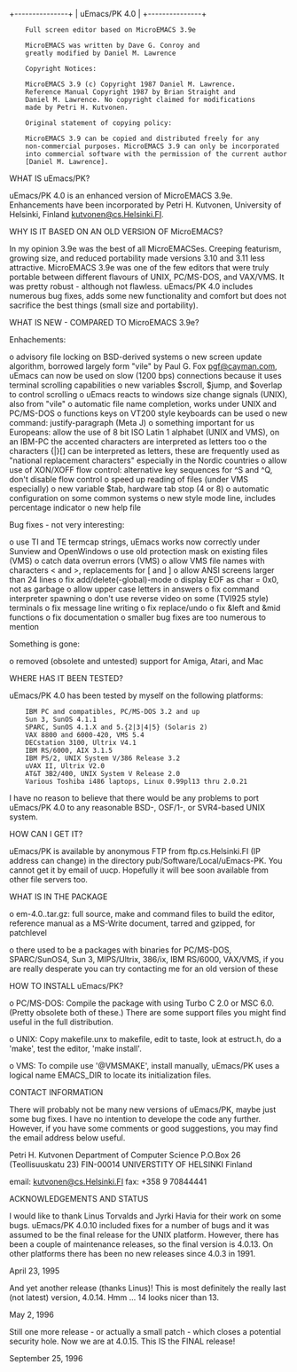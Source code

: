 +---------------+
| uEmacs/PK 4.0 |
+---------------+

        Full screen editor based on MicroEMACS 3.9e

        MicroEMACS was written by Dave G. Conroy and
        greatly modified by Daniel M. Lawrence

        Copyright Notices:

        MicroEMACS 3.9 (c) Copyright 1987 Daniel M. Lawrence.
        Reference Manual Copyright 1987 by Brian Straight and
        Daniel M. Lawrence. No copyright claimed for modifications
        made by Petri H. Kutvonen.

        Original statement of copying policy:

        MicroEMACS 3.9 can be copied and distributed freely for any
        non-commercial purposes. MicroEMACS 3.9 can only be incorporated
        into commercial software with the permission of the current author
        [Daniel M. Lawrence].


WHAT IS uEmacs/PK?

uEmacs/PK 4.0 is an enhanced version of MicroEMACS 3.9e. Enhancements
have been incorporated by Petri H. Kutvonen, University of Helsinki,
Finland <kutvonen@cs.Helsinki.FI>.


WHY IS IT BASED ON AN OLD VERSION OF MicroEMACS?

In my opinion 3.9e was the best of all MicroEMACSes. Creeping
featurism, growing size, and reduced portability made versions 3.10 and
3.11 less attractive. MicroEMACS 3.9e was one of the few editors that
were truly portable between different flavours of UNIX, PC/MS-DOS, and
VAX/VMS. It was pretty robust - although not flawless. uEmacs/PK 4.0
includes numerous bug fixes, adds some new functionality and comfort but
does not sacrifice the best things (small size and portability).


WHAT IS NEW - COMPARED TO MicroEMACS 3.9e?

Enhachements:

o  advisory file locking on BSD-derived systems
o  new screen update algorithm, borrowed largely form "vile" by
   Paul G. Fox <pgf@cayman.com>, uEmacs can now be used on slow (1200 bps)
   connections because it uses terminal scrolling capabilities
o  new variables $scroll, $jump, and $overlap to control scrolling
o  uEmacs reacts to windows size change signals (UNIX), also from "vile"
o  automatic file name completion, works under UNIX and PC/MS-DOS
o  functions keys on VT200 style keyboards can be used
o  new command: justify-paragraph (Meta J)
o  something important for us Europeans: allow the use of 8 bit ISO Latin 1
   alphabet (UNIX and VMS), on an IBM-PC the accented characters are
   interpreted as letters too
o  the characters {|}[\] can be interpreted as letters, these are
   frequently used as "national replacement characters" especially in
   the Nordic countries
o  allow use of XON/XOFF flow control: alternative key sequences for
   ^S and ^Q, don't disable flow control
o  speed up reading of files (under VMS especially)
o  new variable $tab, hardware tab stop (4 or 8)
o  automatic configuration on some common systems
o  new style mode line, includes percentage indicator
o  new help file

Bug fixes - not very interesting:

o  use TI and TE termcap strings, uEmacs works now correctly under
   Sunview and OpenWindows
o  use old protection mask on existing files (VMS)
o  catch data overrun errors (VMS)
o  allow VMS file names with characters < and >, replacements for [ and ]
o  allow ANSI screens larger than 24 lines
o  fix add/delete(-global)-mode
o  display EOF as char = 0x0, not as garbage
o  allow upper case letters in answers
o  fix command interpreter spawning
o  don't use reverse video on some (TVI925 style) terminals
o  fix message line writing
o  fix replace/undo
o  fix &left and &mid functions
o  fix documentation
o  smaller bug fixes are too numerous to mention

Something is gone:

o  removed (obsolete and untested) support for Amiga, Atari, and Mac


WHERE HAS IT BEEN TESTED?

uEmacs/PK 4.0 has been tested by myself on the following platforms:

        IBM PC and compatibles, PC/MS-DOS 3.2 and up
        Sun 3, SunOS 4.1.1
        SPARC, SunOS 4.1.X and 5.{2|3|4|5} (Solaris 2)
        VAX 8800 and 6000-420, VMS 5.4
        DECstation 3100, Ultrix V4.1
        IBM RS/6000, AIX 3.1.5
        IBM PS/2, UNIX System V/386 Release 3.2
        uVAX II, Ultrix V2.0
        AT&T 3B2/400, UNIX System V Release 2.0
        Various Toshiba i486 laptops, Linux 0.99pl13 thru 2.0.21

I have no reason to believe that there would be any problems to port
uEmacs/PK 4.0 to any reasonable BSD-, OSF/1-, or SVR4-based UNIX system.


HOW CAN I GET IT?

uEmacs/PK is available by anonymous FTP from ftp.cs.Helsinki.FI (IP
address can change) in the directory pub/Software/Local/uEmacs-PK. You
cannot get it by email of uucp. Hopefully it will bee soon available
from other file servers too.


WHAT IS IN THE PACKAGE

o  em-4.0.<x>.tar.gz:   full source, make and command files to build the
                        editor, reference manual as a MS-Write document,
                        tarred and gzipped, for patchlevel <x>

o  there used to be a packages with binaries for PC/MS-DOS,
   SPARC/SunOS4, Sun 3, MIPS/Ultrix, 386/ix, IBM RS/6000, VAX/VMS,
   if you are really desperate you can try contacting me for an old
   version of these


HOW TO INSTALL uEmacs/PK?

o  PC/MS-DOS: Compile the package with using Turbo C 2.0 or MSC 6.0.
         (Pretty obsolete both of these.) There are some support files
         you might find useful in the full distribution.

o  UNIX: Copy makefile.unx to makefile, edit to taste, look at estruct.h,
         do a 'make', test the editor, 'make install'.

o  VMS:  To compile use '@VMSMAKE', install manually, uEmacs/PK uses a
         logical name EMACS_DIR to locate its initialization files.


CONTACT INFORMATION

There will probably not be many new versions of uEmacs/PK, maybe just
some bug fixes. I have no intention to develope the code any further.
However, if you have some comments or good suggestions, you may find
the email address below useful.

Petri H. Kutvonen
Department of Computer Science
P.O.Box 26 (Teollisuuskatu 23)
FIN-00014 UNIVERSTITY OF HELSINKI
Finland

email: kutvonen@cs.Helsinki.FI
fax:   +358 9 70844441


ACKNOWLEDGEMENTS AND STATUS

I would like to thank Linus Torvalds and Jyrki Havia for their work on
some bugs. uEmacs/PK 4.0.10 included fixes for a number of bugs and it
was assumed to be the final release for the UNIX platform. However,
there has been a couple of maintenance releases, so the final version is
4.0.13. On other platforms there has been no new releases since 4.0.3 in
1991.

April 23, 1995

And yet another release (thanks Linus)! This is most definitely the
really last (not latest) version, 4.0.14. Hmm ... 14 looks nicer than 13.

May 2, 1996

Still one more release - or actually a small patch - which closes a
potential security hole. Now we are at 4.0.15. This IS the FINAL release!

September 25, 1996
